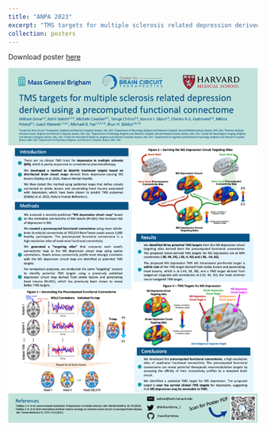 ```yaml
---
title: "ANPA 2023"
excerpt: "TMS targets for multiple sclerosis related depression derived using a precomputed functional connectome<br/><img src='/images/anpa-2023.png'>"
collection: posters
---
```

Download poster [here](/files/anpa-2023-TMS-Targets-for-MS-Depression-Precomputed-Connectome-poster.pdf)

![ANPA Poster 2023 - TMS targets for multiple sclerosis related depression derived using a precomputed functional connectome](/images/anpa-2023.png)

